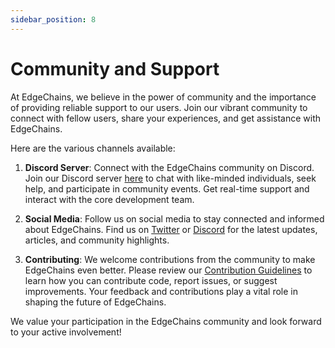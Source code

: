 ```yaml
---
sidebar_position: 8
---
```


# Community and Support

<!-- URLs to be replaced -->

At EdgeChains, we believe in the power of community and the importance of providing reliable support to our users. Join our vibrant community to connect with fellow users, share your experiences, and get assistance with EdgeChains.

Here are the various channels available:

1. **Discord Server**: Connect with the EdgeChains community on Discord. Join our Discord server [here](https://discord.gg/wgmvkVEKEn) to chat with like-minded individuals, seek help, and participate in community events. Get real-time support and interact with the core development team.

<!-- 2. **Community Forums**: Engage in discussions, ask questions, and exchange ideas on our dedicated community forums. Visit [EdgeChains Community Forums](https://example.com/community-forums) to join the conversation and collaborate with other users and developers.

3. **Issue Tracker**: Report bugs, suggest improvements, and request new features through our public issue tracker. Visit [EdgeChains Issue Tracker](https://example.com/issue-tracker) to submit your feedback and contribute to the development process. Your contributions are highly valued and appreciated.

4. **Mailing List**: Stay updated on the latest EdgeChains news, releases, and important announcements by subscribing to our mailing list. Sign up [here](https://example.com/mailing-list) to receive regular updates directly in your inbox.  Stay informed about new features, tutorials, and community-driven initiatives. -->

2. **Social Media**: Follow us on social media to stay connected and informed about EdgeChains. Find us on [Twitter](https://twitter.com/arakoodev) or [Discord](https://discord.gg/wgmvkVEKEn) for the latest updates, articles, and community highlights.

<!-- 7.  **User Documentation**: Access our comprehensive user documentation and guides to explore the full potential of EdgeChains. Refer to our [User Documentation](https://example.com/user-docs) for detailed instructions, tutorials, and examples. Get started with EdgeChains quickly and discover advanced features for building powerful applications. -->

3. **Contributing**: We welcome contributions from the community to make EdgeChains even better. Please review our [Contribution Guidelines](Contribute.md) to learn how you can contribute code, report issues, or suggest improvements. Your feedback and contributions play a vital role in shaping the future of EdgeChains.

We value your participation in the EdgeChains community and look forward to your active involvement!
